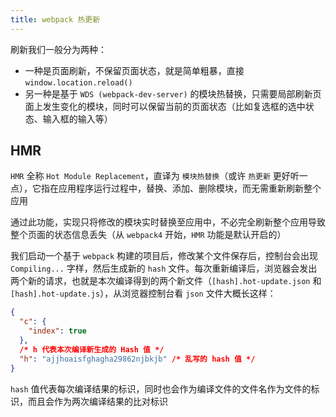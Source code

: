 ```yaml
---
title: webpack 热更新
---
```


刷新我们一般分为两种：

- 一种是页面刷新，不保留页面状态，就是简单粗暴，直接 `window.location.reload()`
- 另一种是基于 `WDS (webpack-dev-server)` 的模块热替换，只需要局部刷新页面上发生变化的模块，同时可以保留当前的页面状态（比如复选框的选中状态、输入框的输入等）

## HMR

`HMR` 全称 `Hot Module Replacement`，直译为 `模块热替换`（或许 `热更新` 更好听一点），它指在应用程序运行过程中，替换、添加、删除模块，而无需重新刷新整个应用

通过此功能，实现只将修改的模块实时替换至应用中，不必完全刷新整个应用导致整个页面的状态信息丢失（从 `webpack4` 开始，`HMR` 功能是默认开启的）

我们启动一个基于 `webpack` 构建的项目后，修改某个文件保存后，控制台会出现 `Compiling...` 字样，然后生成新的 `hash` 文件。每次重新编译后，浏览器会发出两个新的请求，也就是本次编译得到的两个新文件（`[hash].hot-update.json` 和 `[hash].hot-update.js`），从浏览器控制台看 `json` 文件大概长这样：

```json
{
  "c": {
    "index": true
  },
  /* h 代表本次编译新生成的 Hash 值 */
  "h": "ajjhoaisfghagha29862njbkjb" /* 乱写的 hash 值 */
}
```

`hash` 值代表每次编译结果的标识，同时也会作为编译文件的文件名作为文件的标识，而且会作为两次编译结果的比对标识
